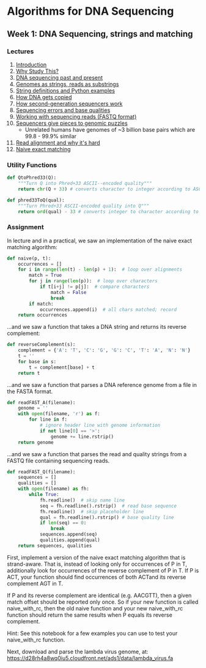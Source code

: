 # Algorithms for DNA Sequencing
## Week 1: DNA Sequencing, strings and matching
### Lectures
1. [Introduction](docs/intro.pdf)
2. [Why Study This?](docs/why_study_this.pdf)
3. [DNA sequencing past and present](docs/DNA_seq_past_present.pdf)
4. [Genomes as strings, reads as substrings](docs/genomes_strings.pdf)
5. [String definitions and Python examples](docs/python_str_def_ex.pdf)
6. [How DNA gets copied](docs/DNA_copying.pdf)
7. [How second-generation sequencers work](docs/second_gen_parallel.pdf)
8. [Sequencing errors and base qualities](docs/seq_errors_base_qualities.pdf)
9. [Working with sequencing reads (FASTQ format)](docs/fastq_format.pdf)
10. [Sequencers give pieces to genomic puzzles](docs/pieces_fragmentary.pdf)
    * Unrelated humans have genomes of ~3 billion base pairs which are 99.8 - 99.9% similar
11. [Read alignment and why it's hard](docs/read_alignment_hard.pdf)
12. [Naive exact matching](docs/naive_exact_matching.pdf)

### Utility Functions
```python
def QtoPhred33(Q):
    """Turn Q into Phred+33 ASCII-­‐encoded quality"""
    return chr(Q + 33) # converts character to integer according to ASCII table

def phred33ToQ(qual):
    """Turn Phred+33 ASCII-encoded quality into Q"""
    return ord(qual) - 33 # converts integer to character according to ASCII table
```

### Assignment
In lecture and in a practical, we saw an implementation of the naive exact matching algorithm:
```python
def naive(p, t):
    occurrences = []
    for i in range(len(t) - len(p) + 1):  # loop over alignments
        match = True
        for j in range(len(p)):  # loop over characters
            if t[i+j] != p[j]:  # compare characters
                match = False
                break
        if match:
            occurrences.append(i)  # all chars matched; record
    return occurrences
```
...and we saw a function that takes a DNA string and returns its reverse complement:
```python
def reverseComplement(s):
    complement = {'A': 'T', 'C': 'G', 'G': 'C', 'T': 'A', 'N': 'N'}
    t = ''
    for base in s:
        t = complement[base] + t
    return t
```
...and we saw a function that parses a DNA reference genome from a file in the FASTA format.
```python
def readFAST_A(filename):
    genome = ''
    with open(filename, 'r') as f:
        for line in f:
            # ignore header line with genome information
            if not line[0] == '>':
                genome += line.rstrip()
    return genome
```
...and we saw a function that parses the read and quality strings from a FASTQ file containing sequencing reads.
```python
def readFAST_Q(filename):
    sequences = []
    qualities = []
    with open(filename) as fh:
        while True:
            fh.readline()  # skip name line
            seq = fh.readline().rstrip()  # read base sequence
            fh.readline()  # skip placeholder line
            qual = fh.readline().rstrip() # base quality line
            if len(seq) == 0:
                break
            sequences.append(seq)
            qualities.append(qual)
    return sequences, qualities
```
First, implement a version of the naive exact matching algorithm that is strand-aware. That is, instead of looking only for occurrences of P in T, additionally look for occurrences of the reverse complement of P in T. If P is ACT, your function should find occurrences of both ACTand its reverse complement AGT in T.

If P and its reverse complement are identical (e.g. AACGTT), then a given match offset should be reported only once. So if your new function is called naive_with_rc, then the old naive function and your new naive_with_rc function should return the same results when P equals its reverse complement.

Hint: See this notebook for a few examples you can use to test your naive_with_rc function.

Next, download and parse the lambda virus genome, at: https://d28rh4a8wq0iu5.cloudfront.net/ads1/data/lambda_virus.fa